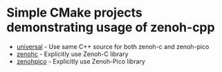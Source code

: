 # Simple CMake projects demonstrating usage of zenoh-cpp

* [universal](universal) - Use same C++ source for both zenoh-c and zenoh-pico
* [zenohc](zenohc) - Explicitly use Zenoh-C library
* [zenohpico](zenohpico) - Explicitly use Zenoh-Pico library

